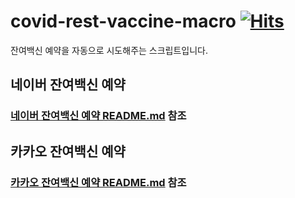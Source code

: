# covid-rest-vaccine-macro [![Hits](https://hits.seeyoufarm.com/api/count/incr/badge.svg?url=https%3A%2F%2Fgithub.com%2Fkimytsc%2Fcovid-rest-vaccine-macro&count_bg=%2379C83D&title_bg=%23555555&icon=&icon_color=%23E7E7E7&title=hits&edge_flat=false)](https://hits.seeyoufarm.com)
잔여백신 예약을 자동으로 시도해주는 스크립트입니다.

## 네이버 잔여백신 예약
### [네이버 잔여백신 예약 README.md](https://github.com/kimytsc/covid-rest-vaccine-macro/tree/main/naver) 참조

## 카카오 잔여백신 예약
### [카카오 잔여백신 예약 README.md](https://github.com/kimytsc/covid-rest-vaccine-macro/tree/main/kakao) 참조
